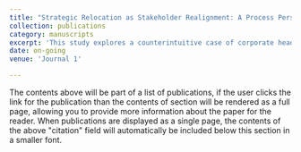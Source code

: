 ```yaml
---
title: "Strategic Relocation as Stakeholder Realignment: A Process Perspective from Politically Embedded China"
collection: publications
category: manuscripts
excerpt: 'This study explores a counterintuitive case of corporate headquarters (HQ) relocation in China, where a financial firm moved its HQ from a financial powerhouse back to a smaller city where it was originally incorporated. While the move appears economically irrational, this research argues that in politically embedded markets, such decisions may reflect stakeholder realignment rather than institutional compliance. Drawing on stakeholder theory and institutional perspectives, this study investigates how firms navigate competing stakeholder pressures, how stakeholder salience shifts across time and institutional levels, and how political embeddedness influences strategic decisions.'
date: on-going
venue: 'Journal 1'

---
```

The contents above will be part of a list of publications, if the user clicks the link for the publication than the contents of section will be rendered as a full page, allowing you to provide more information about the paper for the reader. When publications are displayed as a single page, the contents of the above "citation" field will automatically be included below this section in a smaller font.

